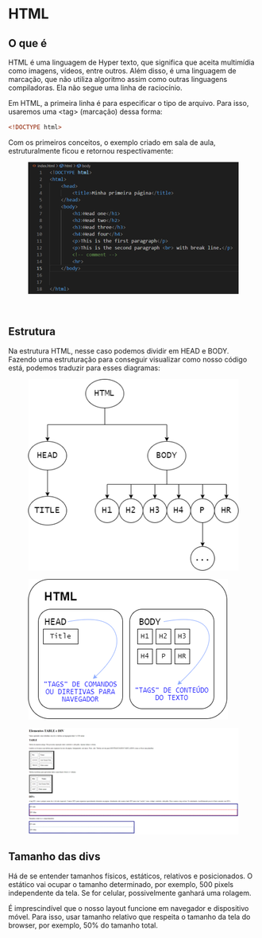 # HTML

## O que é

HTML é uma linguagem de Hyper texto, que significa que aceita multimídia como imagens, vídeos, entre outros. Além disso, é uma linguagem de marcação, que não utiliza algoritmo assim como outras linguagens compiladoras. Ela não segue uma linha de raciocínio.

Em HTML, a primeira linha é para especificar o tipo de arquivo. Para isso, usaremos uma \<tag> (marcação) dessa forma:

```html
<!DOCTYPE html>
```

Com os primeiros conceitos, o exemplo criado em sala de aula, estruturalmente ficou e retornou respectivamente:

<figure><img src="../../../.gitbook/assets/primeiro contato com html.png" alt=""><figcaption></figcaption></figure>

<figure><img src="../../../.gitbook/assets/resultado de land page básica.png" alt=""><figcaption></figcaption></figure>

## Estrutura

Na estrutura HTML, nesse caso podemos dividir em HEAD e BODY. Fazendo uma estruturação para conseguir visualizar como nosso código está, podemos traduzir para esses diagramas:

<figure><img src="../../../.gitbook/assets/estrutura html.png" alt=""><figcaption></figcaption></figure>

<figure><img src="../../../.gitbook/assets/head e body html.png" alt=""><figcaption></figcaption></figure>

<figure><img src="../../../.gitbook/assets/head e body html explicado.png" alt=""><figcaption></figcaption></figure>

## Tamanho das divs

Há de se entender tamanhos físicos, estáticos, relativos e posicionados. O estático vai ocupar o tamanho determinado, por exemplo, 500 pixels independente da tela. Se for celular, possivelmente ganhará uma rolagem.

É imprescindível que o nosso layout funcione em navegador e dispositivo móvel. Para isso, usar tamanho relativo que respeita o tamanho da tela do browser, por exemplo, 50% do tamanho total.
